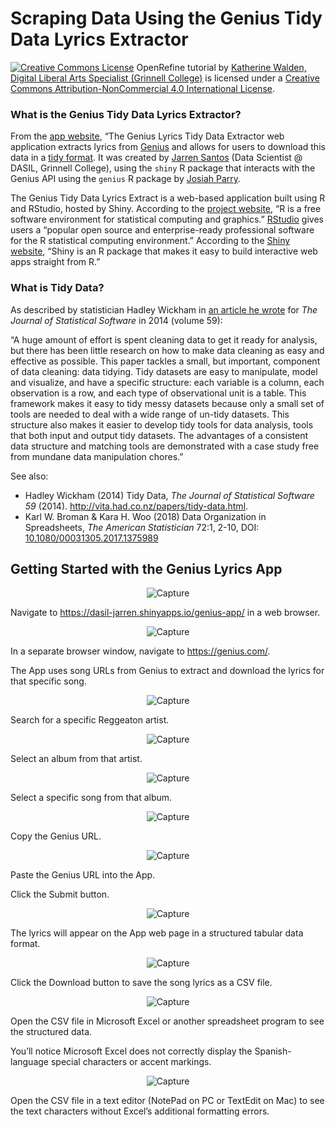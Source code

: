# Scraping Data Using the Genius Tidy Data Lyrics Extractor

<a href="http://creativecommons.org/licenses/by-nc/4.0/" rel="license"><img style="border-width: 0;" src="https://i.creativecommons.org/l/by-nc/4.0/88x31.png" alt="Creative Commons License" /></a>
OpenRefine tutorial by <a href="dlac.grinnell.edu" rel="cc:attributionURL">Katherine Walden, Digital Liberal Arts Specialist (Grinnell College)</a> is licensed under a <a href="http://creativecommons.org/licenses/by-nc/4.0/" rel="license">Creative Commons Attribution-NonCommercial 4.0 International License</a>.

### What is the Genius Tidy Data Lyrics Extractor?

From the [app website](https://dasil-jarren.shinyapps.io/genius-app/), “The Genius Lyrics Tidy Data Extractor web application extracts lyrics from [Genius](https://genius.com/) and allows for users to download this data in a [tidy format](https://vita.had.co.nz/papers/tidy-data.pdf). It was created by [Jarren Santos](https://github.com/jarrenls) (Data Scientist @ DASIL, Grinnell College), using the `shiny` R package that interacts with the Genius API using the `genius` R package by [Josiah Parry](https://github.com/JosiahParry/genius).

The Genius Tidy Data Lyrics Extract is a web-based application built using R and RStudio, hosted by Shiny. According to the [project website](https://www.r-project.org/), “R is a free software environment for statistical computing and graphics.” [RStudio](https://www.rstudio.com/) gives users a “popular open source and enterprise-ready professional software for the R statistical computing environment.” According to the [Shiny website](https://shiny.rstudio.com/ ), “Shiny is an R package that makes it easy to build interactive web apps straight from R.”

### What is Tidy Data?

As described by statistician Hadley Wickham in [an article he wrote](http://vita.had.co.nz/papers/tidy-data.html) for *The Journal of Statistical Software* in 2014 (volume 59):

“A huge amount of effort is spent cleaning data to get it ready for analysis, but there has been little research on how to make data cleaning as easy and effective as possible. This paper tackles a small, but important, component of data cleaning: data tidying. Tidy datasets are easy to manipulate, model and visualize, and have a specific structure: each variable is a column, each observation is a row, and each type of observational unit is a table. This framework makes it easy to tidy messy datasets because only a small set of tools are needed to deal with a wide range of un-tidy datasets. This structure also makes it easier to develop tidy tools for data analysis, tools that both input and output tidy datasets. The advantages of a consistent data structure and matching tools are demonstrated with a case study free from mundane data manipulation chores.”

See also:
- Hadley Wickham (2014) Tidy Data, *The Journal of Statistical Software 59* (2014). http://vita.had.co.nz/papers/tidy-data.html. 
- Karl W. Broman & Kara H. Woo (2018) Data Organization in Spreadsheets, *The American Statistician* 72:1, 2-10, DOI: [10.1080/00031305.2017.1375989](https://doi.org/10.1080/00031305.2017.1375989)  

## Getting Started with the Genius Lyrics App

<p align="center"><img class=" size-full wp-image-53 aligncenter" src="https://github.com/kwaldenphd/GeniusApp-Tutorial/blob/master/screenshots/Capture_1.png?raw=true" alt="Capture" /></p>

Navigate to https://dasil-jarren.shinyapps.io/genius-app/ in a web browser.

<p align="center"><img class=" size-full wp-image-53 aligncenter" src="https://github.com/kwaldenphd/GeniusApp-Tutorial/blob/master/screenshots/Capture_2.png?raw=true" alt="Capture" /></p>

In a separate browser window, navigate to https://genius.com/. 

The App uses song URLs from Genius to extract and download the lyrics for that specific song.

<p align="center"><img class=" size-full wp-image-53 aligncenter" src="https://github.com/kwaldenphd/GeniusApp-Tutorial/blob/master/screenshots/Capture_3.png?raw=true" alt="Capture" /></p>

Search for a specific Reggeaton artist.

<p align="center"><img class=" size-full wp-image-53 aligncenter" src="https://github.com/kwaldenphd/GeniusApp-Tutorial/blob/master/screenshots/Capture_4.png?raw=true" alt="Capture" /></p>

Select an album from that artist.

<p align="center"><img class=" size-full wp-image-53 aligncenter" src="https://github.com/kwaldenphd/GeniusApp-Tutorial/blob/master/screenshots/Capture_5.png?raw=true" alt="Capture" /></p>

Select a specific song from that album.

<p align="center"><img class=" size-full wp-image-53 aligncenter" src="https://github.com/kwaldenphd/GeniusApp-Tutorial/blob/master/screenshots/Capture_6.png?raw=true" alt="Capture" /></p>

Copy the Genius URL.

<p align="center"><img class=" size-full wp-image-53 aligncenter" src="https://github.com/kwaldenphd/GeniusApp-Tutorial/blob/master/screenshots/Capture_7.png?raw=true" alt="Capture" /></p>

Paste the Genius URL into the App.

Click the Submit button.

<p align="center"><img class=" size-full wp-image-53 aligncenter" src="https://github.com/kwaldenphd/GeniusApp-Tutorial/blob/master/screenshots/Capture_8.png?raw=true" alt="Capture" /></p>

The lyrics will appear on the App web page in a structured tabular data format.

<p align="center"><img class=" size-full wp-image-53 aligncenter" src="https://github.com/kwaldenphd/GeniusApp-Tutorial/blob/master/screenshots/Capture_9.png?raw=true" alt="Capture" /></p>

Click the Download button to save the song lyrics as a CSV file.

<p align="center"><img class=" size-full wp-image-53 aligncenter" src="https://github.com/kwaldenphd/GeniusApp-Tutorial/blob/master/screenshots/Capture_10.png?raw=true" alt="Capture" /></p>

Open the CSV file in Microsoft Excel or another spreadsheet program to see the structured data.

You’ll notice Microsoft Excel does not correctly display the Spanish-language special characters or accent markings.

<p align="center"><img class=" size-full wp-image-53 aligncenter" src="https://github.com/kwaldenphd/GeniusApp-Tutorial/blob/master/screenshots/Capture_11.png?raw=true" alt="Capture" /></p>

Open the CSV file in a text editor (NotePad on PC or TextEdit on Mac) to see the text characters without Excel’s additional formatting errors.
